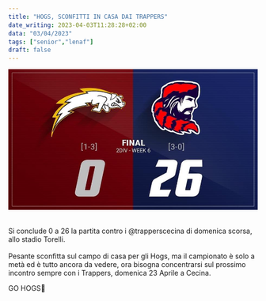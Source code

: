 ```yaml
---
title: "HOGS, SCONFITTI IN CASA DAI TRAPPERS"
date_writing: 2023-04-03T11:28:28+02:00
data: "03/04/2023"
tags: ["senior","lenaf"]
draft: false
---
```


<center>
<img class="articolo" src="../img/2023/hogs_trappers_result.jpg">
</center>
<br />
  
Si conclude 0 a 26 la partita contro i @trapperscecina di domenica scorsa, allo stadio Torelli.  
 ⁣⁣⁣⁣  
Pesante sconfitta sul campo di casa per gli Hogs,  ma il campionato è solo a metà ed è tutto ancora da vedere, ora bisogna concentrarsi sul prossimo incontro sempre con i Trappers, ⁣⁣domenica 23 Aprile  a Cecina.  

GO HOGS🏈⁣⁣⁣⁣⁣  

  